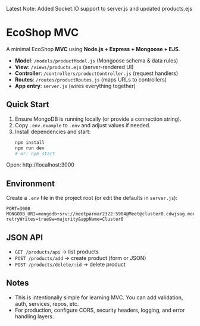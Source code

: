 Latest Note: Added Socket.IO support to server.js and updated products.ejs

# EcoShop MVC

A minimal EcoShop **MVC** using **Node.js + Express + Mongoose + EJS**.

- **Model**: `/models/productModel.js` (Mongoose schema & data rules)
- **View**: `/views/products.ejs` (server-rendered UI)
- **Controller**: `/controllers/productController.js` (request handlers)
- **Routes**: `/routes/productRoutes.js` (maps URLs to controllers)
- **App entry**: `server.js` (wires everything together)

## Quick Start

1. Ensure MongoDB is running locally (or provide a connection string).
2. Copy `.env.example` to `.env` and adjust values if needed.
3. Install dependencies and start:
   ```bash
   npm install
   npm run dev
   # or: npm start
   ```

Open: http://localhost:3000

## Environment

Create a `.env` file in the project root (or edit the defaults in `server.js`):

```env
PORT=3000
MONGODB_URI=mongodb+srv://meetparmar2322:5904@Meet@cluster0.cdwjsag.mongodb.net/?retryWrites=true&w=majority&appName=Cluster0
```

## JSON API

- `GET /products/api` → list products
- `POST /products/add` → create product (form or JSON)
- `POST /products/delete/:id` → delete product

## Notes

- This is intentionally simple for learning MVC. You can add validation, auth, services, repos, etc.
- For production, configure CORS, security headers, logging, and error handling layers.
